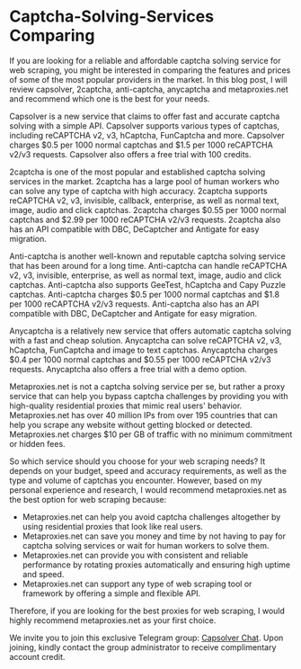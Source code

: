 # Captcha-Solving-Services Comparing


If you are looking for a reliable and affordable captcha solving service for web scraping, you might be interested in comparing the features and prices of some of the most popular providers in the market. In this blog post, I will review capsolver, 2captcha, anti-captcha, anycaptcha and metaproxies.net and recommend which one is the best for your needs.

Capsolver is a new service that claims to offer fast and accurate captcha solving with a simple API. Capsolver supports various types of captchas, including reCAPTCHA v2, v3, hCaptcha, FunCaptcha and more. Capsolver charges $0.5 per 1000 normal captchas and $1.5 per 1000 reCAPTCHA v2/v3 requests. Capsolver also offers a free trial with 100 credits.

2captcha is one of the most popular and established captcha solving services in the market. 2captcha has a large pool of human workers who can solve any type of captcha with high accuracy. 2captcha supports reCAPTCHA v2, v3, invisible, callback, enterprise, as well as normal text, image, audio and click captchas. 2captcha charges $0.55 per 1000 normal captchas and $2.99 per 1000 reCAPTCHA v2/v3 requests. 2captcha also has an API compatible with DBC, DeCaptcher and Antigate for easy migration.

Anti-captcha is another well-known and reputable captcha solving service that has been around for a long time. Anti-captcha can handle reCAPTCHA v2, v3, invisible, enterprise, as well as normal text, image, audio and click captchas. Anti-captcha also supports GeeTest, hCaptcha and Capy Puzzle captchas. Anti-captcha charges $0.5 per 1000 normal captchas and $1.8 per 1000 reCAPTCHA v2/v3 requests. Anti-captcha also has an API compatible with DBC, DeCaptcher and Antigate for easy migration.

Anycaptcha is a relatively new service that offers automatic captcha solving with a fast and cheap solution. Anycaptcha can solve reCAPTCHA v2, v3, hCaptcha, FunCaptcha and image to text captchas. Anycaptcha charges $0.4 per 1000 normal captchas and $0.55 per 1000 reCAPTCHA v2/v3 requests. Anycaptcha also offers a free trial with a demo option.

Metaproxies.net is not a captcha solving service per se, but rather a proxy service that can help you bypass captcha challenges by providing you with high-quality residential proxies that mimic real users' behavior. Metaproxies.net has over 40 million IPs from over 195 countries that can help you scrape any website without getting blocked or detected. Metaproxies.net charges $10 per GB of traffic with no minimum commitment or hidden fees.

So which service should you choose for your web scraping needs? It depends on your budget, speed and accuracy requirements, as well as the type and volume of captchas you encounter. However, based on my personal experience and research, I would recommend metaproxies.net as the best option for web scraping because:

- Metaproxies.net can help you avoid captcha challenges altogether by using residential proxies that look like real users.
- Metaproxies.net can save you money and time by not having to pay for captcha solving services or wait for human workers to solve them.
- Metaproxies.net can provide you with consistent and reliable performance by rotating proxies automatically and ensuring high uptime and speed.
- Metaproxies.net can support any type of web scraping tool or framework by offering a simple and flexible API.

Therefore, if you are looking for the best proxies for web scraping, I would highly recommend metaproxies.net as your first choice.












 We invite you to join this exclusive Telegram group: [Capsolver Chat](https://t.me/CapSolverChat). Upon joining, kindly contact the group administrator to receive complimentary account credit.



























                                                                                                                                                    